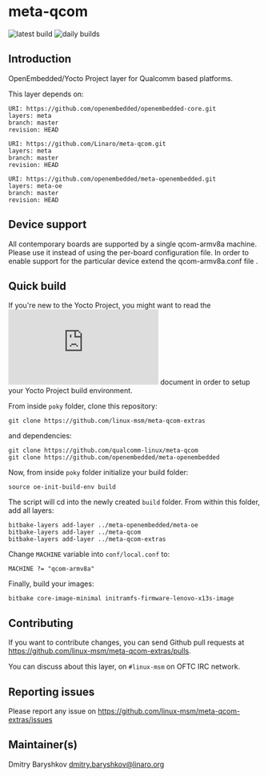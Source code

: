 # meta-qcom

![latest build](https://github.com/linux-msm/meta-qcom-extras/actions/workflows/push.yml/badge.svg)
![daily builds](https://github.com/linux-msm/meta-qcom-extras/actions/workflows/daily.yml/badge.svg)

## Introduction

OpenEmbedded/Yocto Project layer for Qualcomm based platforms.

This layer depends on:

```
URI: https://github.com/openembedded/openembedded-core.git
layers: meta
branch: master
revision: HEAD
```

```
URI: https://github.com/Linaro/meta-qcom.git
layers: meta
branch: master
revision: HEAD
```

```
URI: https://github.com/openembedded/meta-openembedded.git
layers: meta-oe
branch: master
revision: HEAD
```

## Device support

All contemporary boards are supported by a single qcom-armv8a machine. Please
use it instead of using the per-board configuration file. In order to enable
support for the particular device extend the qcom-armv8a.conf file .


## Quick build

If you're new to the Yocto Project, you might want to read the ![Yocto Project
Quick Build](https://docs.yoctoproject.org/brief-yoctoprojectqs/index.html) 
document in order to setup your Yocto Project build environment. 

From inside ```poky``` folder, clone this repository:

```
git clone https://github.com/linux-msm/meta-qcom-extras
```

and dependencies:

```
git clone https://github.com/qualcomm-linux/meta-qcom
git clone https://github.com/openembedded/meta-openembedded
```

Now, from inside ```poky``` folder initialize your build folder:

```
source oe-init-build-env build
```

The script will cd into the newly created ```build``` folder.
From within this folder, add all layers:

```
bitbake-layers add-layer ../meta-openembedded/meta-oe
bitbake-layers add-layer ../meta-qcom
bitbake-layers add-layer ../meta-qcom-extras
```

Change ```MACHINE``` variable into ```conf/local.conf``` to:

```
MACHINE ?= "qcom-armv8a"
```

Finally, build your images:

```
bitbake core-image-minimal initramfs-firmware-lenovo-x13s-image
```

## Contributing

If you want to contribute changes, you can send Github pull requests at
https://github.com/linux-msm/meta-qcom-extras/pulls.

You can discuss about this layer, on `#linux-msm` on OFTC IRC network.

## Reporting issues

Please report any issue on https://github.com/linux-msm/meta-qcom-extras/issues

## Maintainer(s)

Dmitry Baryshkov <dmitry.baryshkov@linaro.org>
